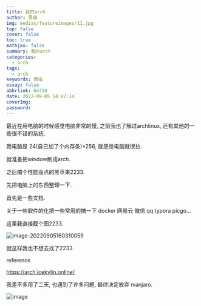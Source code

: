 ```yaml
---
title: 我的arch
author: 周靖
img: medias/featureimages/11.jpg
top: false
cover: false
toc: true
mathjax: false
summary: 我的arch
categories:
  - arch
tags:
  - arch
keywords: 周靖
essay: false
abbrlink: 64710
date: 2022-09-05 14:47:14
coverImg:
password:
---
```




最近在用电脑的时候感觉电脑非常的慢, 之前我也了解过archlinux, 还有其他的一些很不错的系统.

我电脑是 24(自己加了个内存条)+256, 就感觉电脑就很拉.

就准备把window刷成arch.

之后搞个性能高点的黑苹果2233.

先把电脑上的东西整理一下.

首先是一些文档.

关于一些软件的化把一些常用的搞一下 docker 网易云 微信 qq typora picgo...

这里我直接截个图2233.

![image-20220905160310059](https://qiniuyun.code520.com.cn/img/image-202209051603167.png)

就这样我也不想去找了2233.

reference

https://arch.icekylin.online/

我差不多用了二天, 也遇到了许多问题, 最终决定放弃 manjaro.

![image](https://user-images.githubusercontent.com/73232691/189167404-e527e06d-5609-45f5-a616-e55de9e8e892.png)
